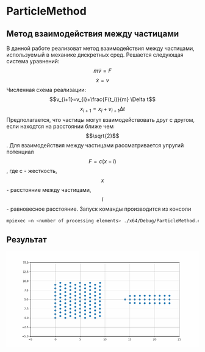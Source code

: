 # ParticleMethod
## Метод взаимодействия между частицами
В данной работе реализоват метод взаимодействия между частицами, используемый в механике дискретных сред. Решается следующая система уравнений:
$$m\dot{v}=F$$
$$\dot{x}=v$$
Численная схема реализации:
$$v_{i+1}=v_{i}+\frac{F(t_i)}{m} \Delta t$$
$$x_{i+1}=x_i+v_{i+1} \Delta t$$
Предполагается, что частицы могут взаимодействовать друг с другом, если находтся на расстоянии ближе чем $$\sqrt{2}$$.
Для взаимодействия между частицами рассматривается упругий потенциал $$F=c(x-l)$$, где c - жесткость, $$x$$ - расстояние между частицами, $$l$$ - равновесное расстояние.
Запуск команды производится из консоли

```sh
mpiexec –n <number of processing elements> ./x64/Debug/ParticleMethod.exe
```
## Результат
![Alt Text](./animation_MPI.gif)


